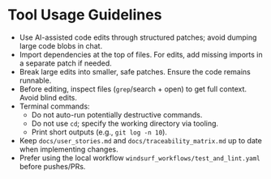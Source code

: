 # Tool Usage Guidelines

- Use AI-assisted code edits through structured patches; avoid dumping large code blobs in chat.
- Import dependencies at the top of files. For edits, add missing imports in a separate patch if needed.
- Break large edits into smaller, safe patches. Ensure the code remains runnable.
- Before editing, inspect files (`grep`/search + open) to get full context. Avoid blind edits.
- Terminal commands:
  - Do not auto-run potentially destructive commands.
  - Do not use `cd`; specify the working directory via tooling.
  - Print short outputs (e.g., `git log -n 10`).
- Keep `docs/user_stories.md` and `docs/traceability_matrix.md` up to date when implementing changes.
- Prefer using the local workflow `windsurf_workflows/test_and_lint.yaml` before pushes/PRs.
